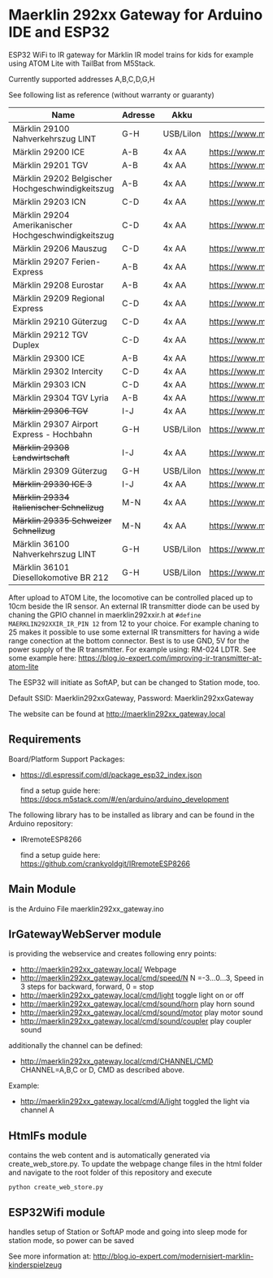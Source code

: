 # Maerklin 292xx Gateway for Arduino IDE and ESP32
ESP32 WiFi to IR gateway for Märklin IR model trains for kids for example using ATOM Lite with TailBat from M5Stack.

Currently supported addresses A,B,C,D,G,H

See following list as reference (without warranty or guaranty)

| Name                                                  | Adresse       | Akku          | URL                                                           |
|-------------------------------------------------------|---------------|---------------|---------------------------------------------------------------|
| Märklin 29100	Nahverkehrszug LINT                     | G-H           | USB/LiIon     | https://www.maerklin.de/de/produkte/details/article/29100
| Märklin 29200	ICE                                     | A-B           | 4x AA         | https://www.maerklin.de/de/produkte/details/article/29200
| Märklin 29201	TGV                                     | A-B           | 4x AA         | https://www.maerklin.de/de/produkte/details/article/29201
| Märklin 29202	Belgischer Hochgeschwindigkeitszug      | A-B           | 4x AA         | https://www.maerklin.de/de/produkte/details/article/29202
| Märklin 29203	ICN                                     | C-D           | 4x AA         | https://www.maerklin.de/de/produkte/details/article/29203
| Märklin 29204 Amerikanischer Hochgeschwindigkeitszug  | C-D           | 4x AA         | https://www.maerklin.de/de/produkte/details/article/29204
| Märklin 29206 Mauszug                                 | C-D           | 4x AA         | https://www.maerklin.de/de/produkte/details/article/29206
| Märklin 29207 Ferien-Express                          | A-B           | 4x AA         | https://www.maerklin.de/de/produkte/details/article/29207
| Märklin 29208 Eurostar                                | A-B           | 4x AA         | https://www.maerklin.de/de/produkte/details/article/29208
| Märklin 29209 Regional Express                        | C-D           | 4x AA         | https://www.maerklin.de/de/produkte/details/article/29209
| Märklin 29210	Güterzug                                | C-D           | 4x AA         | https://www.maerklin.de/de/produkte/details/article/29200
| Märklin 29212 TGV Duplex                              | C-D           | 4x AA         | https://www.maerklin.de/de/produkte/details/article/29212
| Märklin 29300 ICE                                     | A-B           | 4x AA         | https://www.maerklin.de/de/produkte/details/article/29300
| Märklin 29302 Intercity                               | C-D           | 4x AA         | https://www.maerklin.de/de/produkte/details/article/29302 
| Märklin 29303 ICN                                     | C-D           | 4x AA         | https://www.maerklin.de/de/produkte/details/article/29303
| Märklin 29304 TGV Lyria                               | A-B           | 4x AA         | https://www.maerklin.de/de/produkte/details/article/29304
| ~~Märklin 29306 TGV~~                                 | I-J           | 4x AA         | https://www.maerklin.de/de/produkte/details/article/29306
| Märklin 29307 Airport Express - Hochbahn              | G-H           | USB/LiIon     | https://www.maerklin.de/de/produkte/details/article/29307
| ~~Märklin 29308 Landwirtschaft~~                      | I-J           | 4x AA         | https://www.maerklin.de/de/produkte/details/article/29308
| Märklin 29309 Güterzug                                | G-H           | USB/LiIon     | https://www.maerklin.de/de/produkte/details/article/29309
| ~~Märklin 29330 ICE 3~~                               | I-J           | 4x AA         | https://www.maerklin.de/de/produkte/details/article/29330
| ~~Märklin 29334 Italienischer Schnellzug~~            | M-N           | 4x AA         | https://www.maerklin.de/de/produkte/details/article/29334
| ~~Märklin 29335 Schweizer Schnellzug~~                | M-N           | 4x AA         | https://www.maerklin.de/de/produkte/details/article/29335
| Märklin 36100 Nahverkehrszug LINT                     | G-H           | USB/LiIon     | https://www.maerklin.de/de/produkte/details/article/36100
| Märklin 36101 Diesellokomotive BR 212                 | G-H           | USB/LiIon     | https://www.maerklin.de/de/produkte/details/article/36100



After upload to ATOM Lite, the locomotive can be controlled placed up to 10cm beside the IR sensor. An external IR transmitter diode can be used by chaning the GPIO channel in maerklin292xxir.h at ```#define MAERKLIN292XXIR_IR_PIN 12``` from 12 to your choice. For example chaning to 25 makes it possible to use some external IR transmitters for having a wide range conection at the bottom connector. Best is to use GND, 5V for the power supply of the IR transmitter. For example using: RM-024 LDTR. See some example here: https://blog.io-expert.com/improving-ir-transmitter-at-atom-lite


The ESP32 will initiate as SoftAP, but can be changed to Station mode, too.

Default SSID: Maerklin292xxGateway, Password: Maerklin292xxGateway

The website can be found at http://maerklin292xx_gateway.local

Requirements
------------
Board/Platform Support Packages:
- https://dl.espressif.com/dl/package_esp32_index.json
  
  find a setup guide here: https://docs.m5stack.com/#/en/arduino/arduino_development

The following library has to be installed as library and can be found in the Arduino repository: 
- IRremoteESP8266

  find a setup guide here: https://github.com/crankyoldgit/IRremoteESP8266

Main Module 
-----------
is the Arduino File maerklin292xx_gateway.ino

IrGatewayWebServer module
--------------------------
is providing the webservice and creates following enry points:
- http://maerklin292xx_gateway.local/ Webpage
- http://maerklin292xx_gateway.local/cmd/speed/N N =-3…0…3, Speed in 3 steps for backward, forward, 0 = stop
- http://maerklin292xx_gateway.local/cmd/light toggle light on or off
- http://maerklin292xx_gateway.local/cmd/sound/horn play horn sound
- http://maerklin292xx_gateway.local/cmd/sound/motor play motor sound
- http://maerklin292xx_gateway.local/cmd/sound/coupler play coupler sound

additionally the channel can be defined:
- http://maerklin292xx_gateway.local/cmd/CHANNEL/CMD CHANNEL=A,B,C or D, CMD as described above.

Example:
- http://maerklin292xx_gateway.local/cmd/A/light toggled the light via channel A

HtmlFs module
-------------
contains the web content and is automatically generated via create_web_store.py.
To update the webpage change files in the html folder and navigate to the root folder of this repository and execute 
````
python create_web_store.py
````

ESP32Wifi module
----------------
handles setup of Station or SoftAP mode and going into sleep mode for station mode, so power can be saved

See more information at: http://blog.io-expert.com/modernisiert-marklin-kinderspielzeug
